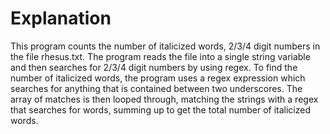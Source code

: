 # Explanation
This program counts the number of italicized words, 2/3/4 digit numbers in the file rhesus.txt. The program reads the file into a single string variable and then searches for 2/3/4 digit numbers by using regex.
To find the number of italicized words, the program uses a regex expression which searches for anything that is contained between two underscores. The array of matches is then looped through, matching the strings with a regex that searches for words, summing up to get the total number of italicized words.
